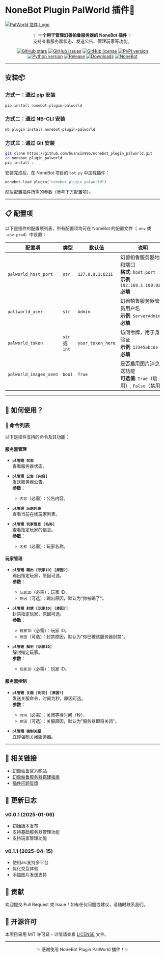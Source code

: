 <!-- markdownlint-disable MD033 -->

# NoneBot Plugin PalWorld 插件🌟

[![PalWorld 插件 Logo](https://raw.githubusercontent.com/huanxin996/nonebot_plugin_hx-yinying/main/.venv/hx_img.png)](https://blog.huanxinbot.com/)

<div align="center">

✨ **一个用于管理幻兽帕鲁服务器的 NoneBot 插件** ✨  
支持查看服务器状态、发送公告、管理玩家等功能。

</div>

<div align="center">

[![GitHub stars](https://img.shields.io/github/stars/huanxin996/nonebot_plugin_palworld?style=social)](https://github.com/huanxin996/nonebot_plugin_palworld)
[![GitHub issues](https://img.shields.io/github/issues/huanxin996/nonebot_plugin_palworld)](https://github.com/huanxin996/nonebot_plugin_palworld/issues)
[![GitHub license](https://img.shields.io/github/license/huanxin996/nonebot_plugin_palworld)](https://github.com/huanxin996/nonebot_plugin_palworld/blob/main/LICENSE)
[![PyPI version](https://img.shields.io/pypi/v/nonebot-plugin-palworld)](https://pypi.org/project/nonebot-plugin-palworld/)
[![Python version](https://img.shields.io/badge/python-3.8+-blue.svg)](https://www.python.org/)
[![Release](https://img.shields.io/github/v/release/huanxin996/nonebot_plugin_palworld?include_prereleases)](https://github.com/huanxin996/nonebot_plugin_palworld/releases)
[![Downloads](https://img.shields.io/pypi/dm/nonebot-plugin-palworld)](https://pypi.org/project/nonebot-plugin-palworld/)
[![NoneBot](https://img.shields.io/badge/NoneBot-2.0-brightgreen)](https://v2.nonebot.dev/)

</div>

---

## 安装📦

### 方式一：通过 pip 安装

```bash
pip install nonebot-plugin-palworld
```

### 方式二：通过 NB-CLI 安装

```bash
nb plugin install nonebot-plugin-palworld
```

### 方式三：通过 Git 安装

```bash
git clone https://github.com/huanxin996/nonebot_plugin_palworld.git
cd nonebot_plugin_palworld
pip install .
```

安装完成后，在 NoneBot 项目的 `bot.py` 中加载插件：

```python
nonebot.load_plugin("nonebot_plugin_palworld")
```

然后配置插件所需的参数（参考下方配置项）。

---

## 📋 配置项

以下是插件的配置项列表，所有配置项均可在 NoneBot 的配置文件（`.env` 或 `.env.prod`）中设置：

| 配置项 | 类型 | 默认值 | 说明 |
|------|------|------|------|
| `palworld_host_port` | `str` | `127.0.0.1:8211` | 幻兽帕鲁服务器地址和端口<br>**格式**: `host:port`<br>**示例**: `192.168.1.100:8211`<br>**必填** |
| `pallworld_user` | `str` | `Admin` | 幻兽帕鲁服务器管理员用户名<br>**示例**: `ServerAdmin`<br>**必填** |
| `palworld_token` | `str` 或 `int` | `your_token_here` | 访问令牌，用于身份验证<br>**示例**: `12345abcde`<br>**必填** |
| `palworld_images_send` | `bool` | `True` | 是否启用图片消息发送功能<br>**可选值**: `True`（启用）, `False`（禁用） |

---

## 🚀 如何使用？

### 📜 命令列表

以下是插件支持的命令及其功能：

#### **服务器管理**

- **`pl管理 状态`**  
  查看服务器状态。

- **`pl管理 公告 [内容]`**  
  发送服务器公告。  
  **参数**：  
  - `内容`（必需）：公告内容。

- **`pl管理 玩家列表`**  
  查看当前在线玩家列表。

- **`pl管理 玩家信息 [名称]`**  
  查看指定玩家的信息。  
  **参数**：  
  - `名称`（必需）：玩家名称。

#### **玩家管理**

- **`pl管理 踢出 [玩家ID] [原因?]`**  
  踢出指定玩家，原因可选。  
  **参数**：  
  - `玩家ID`（必需）：玩家 ID。  
  - `原因`（可选）：踢出原因，默认为"你被踢了"。

- **`pl管理 封禁 [玩家ID] [原因?]`**  
  封禁指定玩家，原因可选。  
  **参数**：  
  - `玩家ID`（必需）：玩家 ID。  
  - `原因`（可选）：封禁原因，默认为"你已被该服务器封禁"。

- **`pl管理 解封 [玩家ID]`**  
  解封指定玩家。  
  **参数**：  
  - `玩家ID`（必需）：玩家 ID。

#### **服务器控制**

- **`pl管理 关服 [时间] [原因?]`**  
  发送关服命令，时间为秒，原因可选。  
  **参数**：  
  - `时间`（必需）：关闭等待时间（秒）。  
  - `原因`（可选）：关服原因，默认为"服务器即将关闭"。

- **`pl管理 强制关服`**  
  立即强制关闭服务器。

---

## 🔗 相关链接

- [幻兽帕鲁官方网站](https://www.pocketpair.jp/palworld)
- [幻兽帕鲁服务器搭建指南](https://github.com/huanxin996/palworld-server-guide)
- [插件问题反馈](https://github.com/huanxin996/nonebot_plugin_palworld/issues)

## 📝 更新日志

### v0.0.1 (2025-01-06)

- 初始版本发布
- 支持基础服务器管理功能
- 支持玩家管理功能

### v0.1.1 (2025-04-15)

- 使用alc支持多平台
- 优化交互体验
- 添加图片发送支持

## 🤝 贡献

欢迎提交 Pull Request 或 Issue！如有任何问题或建议，请随时联系我们。

## 📄 开源许可

本项目采用 MIT 许可证 - 详情请查看 [LICENSE](https://github.com/huanxin996/nonebot_plugin_palworld/blob/main/LICENSE) 文件。

---

<p align="center">✨ 感谢使用 NoneBot Plugin PalWorld 插件！✨</p>

<!-- markdownlint-restore -->